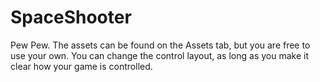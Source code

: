 # SpaceShooter
 Pew Pew. The assets can be found on the Assets tab, but you are free to use your own. You can change the control layout, as long as you make it clear how your game is controlled.
